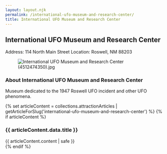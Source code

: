 ```yaml
---
layout: layout.njk
permalink: /international-ufo-museum-and-research-center/
title: International UFO Museum and Research Center
---
```


<article class="attraction-detail container">
  <h2>International UFO Museum and Research Center</h2>
  <div class="attraction-meta">
    <span class="address">Address: 114 North Main Street</span>
    <span class="location">Location: Roswell, NM 88203</span>
  </div>
  <figure class="attraction-image">
    <img src="https://upload.wikimedia.org/wikipedia/commons/d/dc/International_UFO_Museum_and_Research_Center_%284512474350%29.jpg?v=1743964413069" alt="International UFO Museum and Research Center (4512474350).jpg" loading="lazy">
  </figure>
  <div class="attraction-description">
    <h3>About International UFO Museum and Research Center</h3>
    <p>Museum dedicated to the 1947 Roswell UFO incident and other UFO phenomena.</p>
  </div>
  
  {% set articleContent = collections.attractionArticles | getArticleForSlug('international-ufo-museum-and-research-center') %}
  {% if articleContent %}
  <div class="attraction-article">
    <h3>{{ articleContent.data.title }}</h3>
    <div class="article-content">
      {{ articleContent.content | safe }}
    </div>
  </div>
  {% endif %}
  
  
</article>